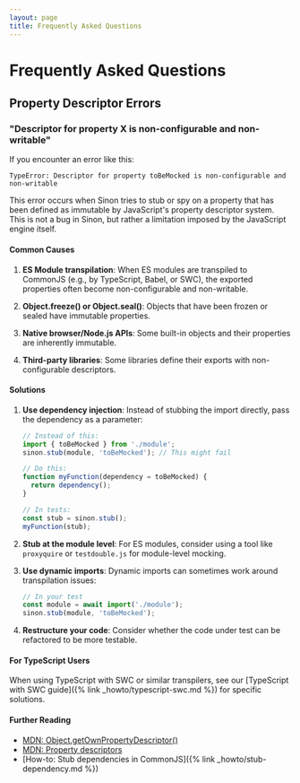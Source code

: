 ```yaml
---
layout: page
title: Frequently Asked Questions
---
```


# Frequently Asked Questions

## Property Descriptor Errors

### "Descriptor for property X is non-configurable and non-writable"

If you encounter an error like this:

```
TypeError: Descriptor for property toBeMocked is non-configurable and non-writable
```

This error occurs when Sinon tries to stub or spy on a property that has been defined as immutable by JavaScript's property descriptor system. This is not a bug in Sinon, but rather a limitation imposed by the JavaScript engine itself.

#### Common Causes

1. **ES Module transpilation**: When ES modules are transpiled to CommonJS (e.g., by TypeScript, Babel, or SWC), the exported properties often become non-configurable and non-writable.

2. **Object.freeze() or Object.seal()**: Objects that have been frozen or sealed have immutable properties.

3. **Native browser/Node.js APIs**: Some built-in objects and their properties are inherently immutable.

4. **Third-party libraries**: Some libraries define their exports with non-configurable descriptors.

#### Solutions

1. **Use dependency injection**: Instead of stubbing the import directly, pass the dependency as a parameter:

   ```javascript
   // Instead of this:
   import { toBeMocked } from './module';
   sinon.stub(module, 'toBeMocked'); // This might fail

   // Do this:
   function myFunction(dependency = toBeMocked) {
     return dependency();
   }

   // In tests:
   const stub = sinon.stub();
   myFunction(stub);
   ```

2. **Stub at the module level**: For ES modules, consider using a tool like `proxyquire` or `testdouble.js` for module-level mocking.

3. **Use dynamic imports**: Dynamic imports can sometimes work around transpilation issues:

   ```javascript
   // In your test
   const module = await import('./module');
   sinon.stub(module, 'toBeMocked');
   ```

4. **Restructure your code**: Consider whether the code under test can be refactored to be more testable.

#### For TypeScript Users

When using TypeScript with SWC or similar transpilers, see our [TypeScript with SWC guide]({% link _howto/typescript-swc.md %}) for specific solutions.

#### Further Reading

- [MDN: Object.getOwnPropertyDescriptor()](https://developer.mozilla.org/en-US/docs/Web/JavaScript/Reference/Global_Objects/Object/getOwnPropertyDescriptor)
- [MDN: Property descriptors](https://developer.mozilla.org/en-US/docs/Web/JavaScript/Reference/Global_Objects/Object/defineProperty#Description)
- [How-to: Stub dependencies in CommonJS]({% link _howto/stub-dependency.md %})